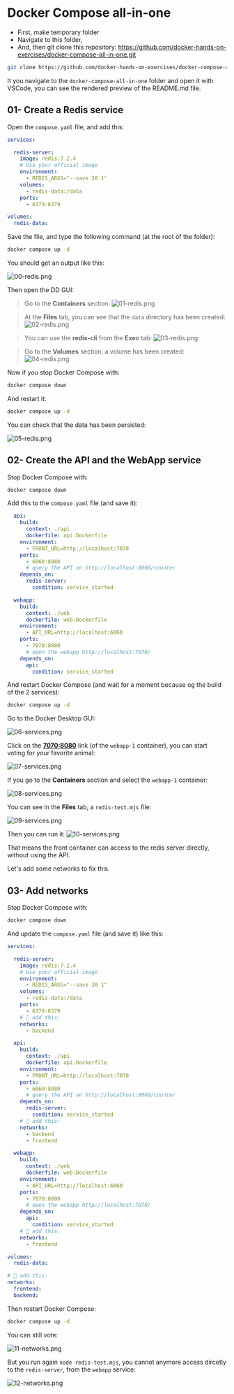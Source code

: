 # Docker Compose all-in-one

- First, make temporary folder
- Navigate to this folder,
- And, then git clone this repository: https://github.com/docker-hands-on-exercises/docker-compose-all-in-one.git

```bash
git clone https://github.com/docker-hands-on-exercises/docker-compose-all-in-one.git
```

It you navigate to the `docker-compose-all-in-one` folder and open it with VSCode, you can see the rendered preview of the README.md file.

## 01- Create a Redis service

Open the `compose.yaml` file, and add this:

```yaml
services:

  redis-server:
    image: redis:7.2.4
    # Use your official image
    environment: 
      - REDIS_ARGS="--save 30 1"
    volumes:
      - redis-data:/data
    ports:
      - 6379:6379

volumes:
  redis-data:
```

Save the file, and type the following command (at the root of the folder):

```bash
docker compose up -d
```

You should get an output like this:

![00-redis.png](./imgs/00-redis.png)

Then open the DD GUI:

> Go to the **Containers** section:
![01-redis.png](./imgs/01-redis.png)

> At the **Files** tab, you can see that the `data` directory has been created:
![02-redis.png](./imgs/02-redis.png)

> You can use the **redis-cli** from the **Exec** tab:
![03-redis.png](./imgs/03-redis.png)

> Go to the **Volumes** section, a volume has been created:
![04-redis.png](./imgs/04-redis.png)

Now if you stop Docker Compose with:

```bash
docker compose down
```

And restart it:

```bash
docker compose up -d
```

You can check that the data has been persisted:

![05-redis.png](./imgs/05-redis.png)

## 02- Create the API and the WebApp service

Stop Docker Compose with:

```bash
docker compose down
```

Add this to the `compose.yaml` file (and save it):

```yaml
  api:
    build:        
      context: ./api
      dockerfile: api.Dockerfile
    environment:
      - FRONT_URL=http://localhost:7070
    ports:
      - 6060:8080
      # query the API on http://localhost:6060/counter
    depends_on:
      redis-server:
        condition: service_started

  webapp:
    build:        
      context: ./web
      dockerfile: web.Dockerfile
    environment:
      - API_URL=http://localhost:6060
    ports:
      - 7070:8080
      # open the webapp http://localhost:7070/
    depends_on:
      api:
        condition: service_started
```

And restart Docker Compose (and wait for a moment because og the build of the 2 services):

```bash
docker compose up -d
```

Go to the Docker Desktop GUI:

![06-services.png](./imgs/06-services.png)

Click on the **[7070:8080](http://localhost:7070/)** link (of the `webapp-1` container), you can start voting for your favorite animal:

![07-services.png](./imgs/07-services.png)

If you go to the **Containers** section and select the `webapp-1` container:

![08-services.png](./imgs/08-services.png)

You can see in the **Files** tab, a `redis-test.mjs` file:

![09-services.png](./imgs/09-services.png)

Then you can run it:
![10-services.png](./imgs/10-services.png)

That means the front container can access to the redis server directly, without using the API.

Let's add some networks to fix this.

## 03- Add networks

Stop Docker Compose with:

```bash
docker compose down
```

And update the `compose.yaml` file (and save it) like this:

```yaml
services:

  redis-server:
    image: redis:7.2.4
    # Use your official image
    environment: 
      - REDIS_ARGS="--save 30 1"
    volumes:
      - redis-data:/data
    ports:
      - 6379:6379
    # 👋 add this:
    networks:
      - backend

  api:
    build:        
      context: ./api
      dockerfile: api.Dockerfile
    environment:
      - FRONT_URL=http://localhost:7070
    ports:
      - 6060:8080
      # query the API on http://localhost:6060/counter
    depends_on:
      redis-server:
        condition: service_started
    # 👋 add this:
    networks:
      - backend
      - frontend

  webapp:
    build:        
      context: ./web
      dockerfile: web.Dockerfile
    environment:
      - API_URL=http://localhost:6060
    ports:
      - 7070:8080
      # open the webapp http://localhost:7070/
    depends_on:
      api:
        condition: service_started
    # 👋 add this:
    networks:
      - frontend

volumes:
  redis-data:

# 👋 add this:
networks:
  frontend:
  backend:
```

Then restart Docker Compose:

```bash
docker compose up -d
```

You can still vote:

![11-networks.png](./imgs/11-networks.png)

But you run again `node redis-test.mjs`, you cannot anymore access dircetly to the `redis-server`, from the `webapp` service:

![12-networks.png](./imgs/12-networks.png)

